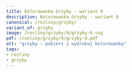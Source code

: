 ```yaml
---
title: Kolorowanka Grzyby - wariant 9
description: Kolorowanka Grzyby - wariant 9
canonical: /rosliny/grzyby/
variant_of: grzyby
image: /rosliny/grzyby/9/grzyby-9.svg
pdf: /rosliny/grzyby/9/grzyby-9.pdf
alt: "grzyby – pobierz i wydrukuj kolorowankę"
tags:
- rosliny
- grzyby
---
```

